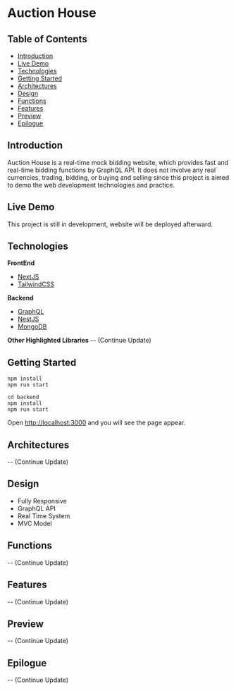 # Auction House

## Table of Contents
* [Introduction](https://github.com/yenloned/AuctionHouse#introduction)
* [Live Demo](https://github.com/yenloned/AuctionHouse#live-demo)
* [Technologies](https://github.com/yenloned/AuctionHouse#technologies)
* [Getting Started](https://github.com/yenloned/AuctionHouse#getting-started)
* [Architectures](https://github.com/yenloned/AuctionHouse#architectures)
* [Design](https://github.com/yenloned/AuctionHouse#design)
* [Functions](https://github.com/yenloned/AuctionHouse#functions)
* [Features](https://github.com/yenloned/AuctionHouse#features)
* [Preview](https://github.com/yenloned/AuctionHouse#preview)
* [Epilogue](https://github.com/yenloned/AuctionHouse#epilogue)

## Introduction
Auction House is a real-time mock bidding website, which provides fast and real-time bidding functions by GraphQL API. It does not involve any real currencies, trading, bidding, or buying and selling since this project is aimed to demo the web development technologies and practice.

## Live Demo
This project is still in development, website will be deployed afterward.

## Technologies
**FrontEnd**
* [NextJS](https://nextjs.org/)
* [TailwindCSS](https://tailwindcss.com/)

**Backend**
* [GraphQL](https://graphql.org/)
* [NestJS](https://nestjs.com/)
* [MongoDB](https://www.mongodb.com/)

**Other Highlighted Libraries**
-- (Continue Update)

## Getting Started
```node
npm install
npm run start

cd backend
npm install
npm run start
```

Open [http://localhost:3000](http://localhost:3000) and you will see the page appear.

## Architectures
-- (Continue Update)

## Design
* Fully Responsive
* GraphQL API
* Real Time System
* MVC Model

## Functions
-- (Continue Update)

## Features
-- (Continue Update)

## Preview
-- (Continue Update)

## Epilogue
-- (Continue Update)



